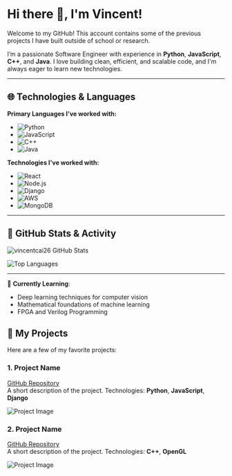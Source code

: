# Hi there 👋, I'm Vincent!

Welcome to my GitHub! This account contains some of the previous projects I have built outside of school or research. 

I’m a passionate Software Engineer with experience in **Python**, **JavaScript**, **C++**, and **Java**. I love building clean, efficient, and scalable code, and I'm always eager to learn new technologies.

---

## 🌐 Technologies & Languages

**Primary Languages I've worked with:**

- ![Python](https://img.shields.io/badge/-Python-306998?style=flat&logo=python&logoColor=white)
- ![JavaScript](https://img.shields.io/badge/-JavaScript-F7DF1E?style=flat&logo=javascript&logoColor=white)
- ![C++](https://img.shields.io/badge/-C%2B%2B-00599C?style=flat&logo=c%2B%2B&logoColor=white)
- ![Java](https://img.shields.io/badge/-Java-007396?style=flat&logo=java&logoColor=white)

**Technologies I've worked with:**

- ![React](https://img.shields.io/badge/-React-61DAFB?style=flat&logo=react&logoColor=black)
- ![Node.js](https://img.shields.io/badge/-Node.js-339933?style=flat&logo=node.js&logoColor=white)
- ![Django](https://img.shields.io/badge/-Django-092E20?style=flat&logo=django&logoColor=white)
- ![AWS](https://img.shields.io/badge/-AWS-232F3E?style=flat&logo=amazonaws&logoColor=white)
- ![MongoDB](https://img.shields.io/badge/-MongoDB-47A248?style=flat&logo=mongodb&logoColor=white)

---

## 🎯 GitHub Stats & Activity

![vincentcai26 GitHub Stats](https://github-readme-stats.vercel.app/api?username=vincentcai26&show_icons=true&hide_title=true&hide_rank=true&hide=prs&theme=transparent)

![Top Languages](https://github-readme-stats.vercel.app/api/top-langs/?username=vincentcai26&layout=compact&langs_count=4&theme=transparent)

---

🌱 **Currently Learning**:
- Deep learning techniques for computer vision
- Mathematical foundations of machine learning
- FPGA and Verilog Programming

## 🚀 My Projects

Here are a few of my favorite projects:

### 1. **Project Name**
[GitHub Repository](#)  
A short description of the project. Technologies: **Python**, **JavaScript**, **Django**

![Project Image](https://via.placeholder.com/500x300?text=Project+Image)

### 2. **Project Name**
[GitHub Repository](#)  
A short description of the project. Technologies: **C++**, **OpenGL**

![Project Image](https://via.placeholder.com/500x300?text=Project+Image)
